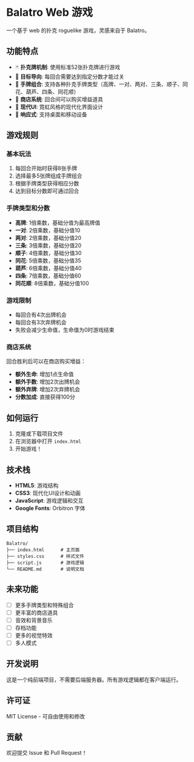 # Balatro Web 游戏

一个基于 web 的扑克 roguelike 游戏，灵感来自于 Balatro。

## 功能特点

- 🃏 **扑克牌机制**: 使用标准52张扑克牌进行游戏
- 🎯 **目标导向**: 每回合需要达到指定分数才能过关
- 💫 **手牌组合**: 支持各种扑克手牌类型（高牌、一对、两对、三条、顺子、同花、葫芦、四条、同花顺）
- 🛒 **商店系统**: 回合间可以购买增益道具
- 🌟 **现代UI**: 霓虹风格的现代化界面设计
- 📱 **响应式**: 支持桌面和移动设备

## 游戏规则

### 基本玩法
1. 每回合开始时获得8张手牌
2. 选择最多5张牌组成手牌组合
3. 根据手牌类型获得相应分数
4. 达到目标分数即可通过回合

### 手牌类型和分数
- **高牌**: 1倍乘数，基础分值为最高牌值
- **一对**: 2倍乘数，基础分值10
- **两对**: 2倍乘数，基础分值20
- **三条**: 3倍乘数，基础分值20
- **顺子**: 4倍乘数，基础分值30
- **同花**: 5倍乘数，基础分值35
- **葫芦**: 6倍乘数，基础分值40
- **四条**: 7倍乘数，基础分值60
- **同花顺**: 8倍乘数，基础分值100

### 游戏限制
- 每回合有4次出牌机会
- 每回合有3次弃牌机会
- 失败会减少生命值，生命值为0时游戏结束

### 商店系统
回合胜利后可以在商店购买增益：
- **额外生命**: 增加1点生命值
- **额外手数**: 增加2次出牌机会
- **额外弃牌**: 增加2次弃牌机会
- **分数加成**: 直接获得100分

## 如何运行

1. 克隆或下载项目文件
2. 在浏览器中打开 `index.html`
3. 开始游戏！

## 技术栈

- **HTML5**: 游戏结构
- **CSS3**: 现代化UI设计和动画
- **JavaScript**: 游戏逻辑和交互
- **Google Fonts**: Orbitron 字体

## 项目结构

```
Balatro/
├── index.html      # 主页面
├── styles.css      # 样式文件
├── script.js       # 游戏逻辑
└── README.md       # 说明文档
```

## 未来功能

- [ ] 更多手牌类型和特殊组合
- [ ] 更丰富的商店道具
- [ ] 音效和背景音乐
- [ ] 存档功能
- [ ] 更多的视觉特效
- [ ] 多人模式

## 开发说明

这是一个纯前端项目，不需要后端服务器。所有游戏逻辑都在客户端运行。

## 许可证

MIT License - 可自由使用和修改

## 贡献

欢迎提交 Issue 和 Pull Request！
